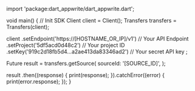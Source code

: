 import 'package:dart_appwrite/dart_appwrite.dart';

void main() { // Init SDK
  Client client = Client();
  Transfers transfers = Transfers(client);

  client
    .setEndpoint('https://[HOSTNAME_OR_IP]/v1') // Your API Endpoint
    .setProject('5df5acd0d48c2') // Your project ID
    .setKey('919c2d18fb5d4...a2ae413da83346ad2') // Your secret API key
  ;

  Future result = transfers.getSource(
    sourceId: '[SOURCE_ID]',
  );

  result
    .then((response) {
      print(response);
    }).catchError((error) {
      print(error.response);
  });
}